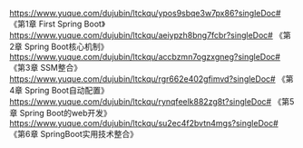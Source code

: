 https://www.yuque.com/dujubin/ltckqu/ypos9sbqe3w7px86?singleDoc# 《第1章 First Spring Boot》
https://www.yuque.com/dujubin/ltckqu/aeiypzh8bng7fcbr?singleDoc# 《第2章 Spring Boot核心机制》
https://www.yuque.com/dujubin/ltckqu/accbzmn7ogzxgneg?singleDoc# 《第3章 SSM整合》
https://www.yuque.com/dujubin/ltckqu/rgr662e402gfimvd?singleDoc# 《第4章 Spring Boot自动配置》
https://www.yuque.com/dujubin/ltckqu/rynqfeelk882zg8t?singleDoc# 《第5章 Spring Boot的web开发》
https://www.yuque.com/dujubin/ltckqu/su2ec4f2bvtn4mgs?singleDoc# 《第6章 SpringBoot实用技术整合》
